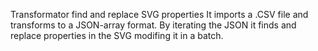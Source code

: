 Transformator find and replace SVG properties
It imports a .CSV file and transforms to a JSON-array format. By iterating the JSON it finds and replace properties in the SVG modifing it in a batch.